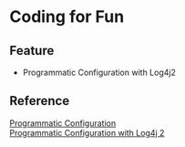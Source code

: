 # Coding for Fun

## Feature
- Programmatic Configuration with Log4j2



## Reference  
[Programmatic Configuration](https://logging.apache.org/log4j/2.x/manual/customconfig.html)  
[Programmatic Configuration with Log4j 2](https://www.baeldung.com/log4j2-programmatic-config)
